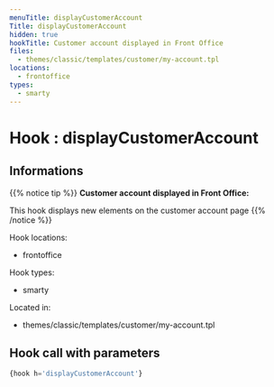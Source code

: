 ```yaml
---
menuTitle: displayCustomerAccount
Title: displayCustomerAccount
hidden: true
hookTitle: Customer account displayed in Front Office
files:
  - themes/classic/templates/customer/my-account.tpl
locations:
  - frontoffice
types:
  - smarty
---
```


# Hook : displayCustomerAccount

## Informations

{{% notice tip %}}
**Customer account displayed in Front Office:** 

This hook displays new elements on the customer account page
{{% /notice %}}

Hook locations: 
  - frontoffice

Hook types: 
  - smarty

Located in: 
  - themes/classic/templates/customer/my-account.tpl

## Hook call with parameters

```php
{hook h='displayCustomerAccount'}
```